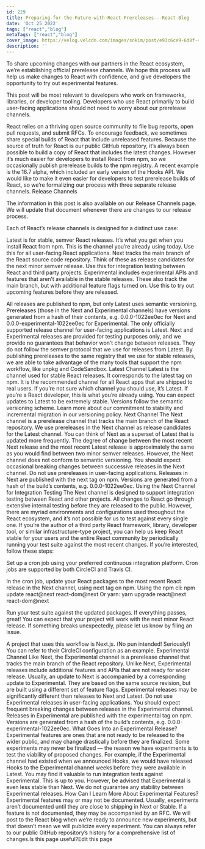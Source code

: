 ```yaml
---
id: 229
title: Preparing-for-the-Future-with-React-Prereleases-–-React-Blog
date: 'Oct 25 2022'
tags: ["react","blog"]
metaTags: ["react","blog"]
cover_image: https://velog.velcdn.com/images/snkim/post/e93c6ce9-6d8f-4957-8e4f-30ab8330e217/reactJS.png
description: ''
---
```


To share upcoming changes with our partners in the React ecosystem, we’re establishing official prerelease channels. We hope this process will help us make changes to React with confidence, and give developers the opportunity to try out experimental features.

This post will be most relevant to developers who work on frameworks, libraries, or developer tooling. Developers who use React primarily to build user-facing applications should not need to worry about our prerelease channels.

React relies on a thriving open source community to file bug reports, open pull requests, and submit RFCs. To encourage feedback, we sometimes share special builds of React that include unreleased features.
Because the source of truth for React is our public GitHub repository, it’s always been possible to build a copy of React that includes the latest changes. However it’s much easier for developers to install React from npm, so we occasionally publish prerelease builds to the npm registry. A recent example is the 16.7 alpha, which included an early version of the Hooks API.
We would like to make it even easier for developers to test prerelease builds of React, so we’re formalizing our process with three separate release channels.
Release Channels 

The information in this post is also available on our Release Channels page. We will update that document whenever there are changes to our release process.

Each of React’s release channels is designed for a distinct use case:

Latest is for stable, semver React releases. It’s what you get when you install React from npm. This is the channel you’re already using today. Use this for all user-facing React applications.
Next tracks the main branch of the React source code repository. Think of these as release candidates for the next minor semver release. Use this for integration testing between React and third party projects.
Experimental includes experimental APIs and features that aren’t available in the stable releases. These also track the main branch, but with additional feature flags turned on. Use this to try out upcoming features before they are released.

All releases are published to npm, but only Latest uses semantic versioning. Prereleases (those in the Next and Experimental channels) have versions generated from a hash of their contents, e.g. 0.0.0-1022ee0ec for Next and 0.0.0-experimental-1022ee0ec for Experimental.
The only officially supported release channel for user-facing applications is Latest. Next and Experimental releases are provided for testing purposes only, and we provide no guarantees that behavior won’t change between releases. They do not follow the semver protocol that we use for releases from Latest.
By publishing prereleases to the same registry that we use for stable releases, we are able to take advantage of the many tools that support the npm workflow, like unpkg and CodeSandbox.
Latest Channel 
Latest is the channel used for stable React releases. It corresponds to the latest tag on npm. It is the recommended channel for all React apps that are shipped to real users.
If you’re not sure which channel you should use, it’s Latest. If you’re a React developer, this is what you’re already using.
You can expect updates to Latest to be extremely stable. Versions follow the semantic versioning scheme. Learn more about our commitment to stability and incremental migration in our versioning policy.
Next Channel 
The Next channel is a prerelease channel that tracks the main branch of the React repository. We use prereleases in the Next channel as release candidates for the Latest channel. You can think of Next as a superset of Latest that is updated more frequently.
The degree of change between the most recent Next release and the most recent Latest release is approximately the same as you would find between two minor semver releases. However, the Next channel does not conform to semantic versioning. You should expect occasional breaking changes between successive releases in the Next channel.
Do not use prereleases in user-facing applications.
Releases in Next are published with the next tag on npm. Versions are generated from a hash of the build’s contents, e.g. 0.0.0-1022ee0ec.
Using the Next Channel for Integration Testing 
The Next channel is designed to support integration testing between React and other projects.
All changes to React go through extensive internal testing before they are released to the public. However, there are myriad environments and configurations used throughout the React ecosystem, and it’s not possible for us to test against every single one.
If you’re the author of a third party React framework, library, developer tool, or similar infrastructure-type project, you can help us keep React stable for your users and the entire React community by periodically running your test suite against the most recent changes. If you’re interested, follow these steps:

Set up a cron job using your preferred continuous integration platform. Cron jobs are supported by both CircleCI and Travis CI.

In the cron job, update your React packages to the most recent React release in the Next channel, using next tag on npm. Using the npm cli:
npm update react@next react-dom@next
Or yarn:
yarn upgrade react@next react-dom@next

Run your test suite against the updated packages.
If everything passes, great! You can expect that your project will work with the next minor React release.
If something breaks unexpectedly, please let us know by filing an issue.

A project that uses this workflow is Next.js. (No pun intended! Seriously!) You can refer to their CircleCI configuration as an example.
Experimental Channel 
Like Next, the Experimental channel is a prerelease channel that tracks the main branch of the React repository. Unlike Next, Experimental releases include additional features and APIs that are not ready for wider release.
Usually, an update to Next is accompanied by a corresponding update to Experimental. They are based on the same source revision, but are built using a different set of feature flags.
Experimental releases may be significantly different than releases to Next and Latest. Do not use Experimental releases in user-facing applications. You should expect frequent breaking changes between releases in the Experimental channel.
Releases in Experimental are published with the experimental tag on npm. Versions are generated from a hash of the build’s contents, e.g. 0.0.0-experimental-1022ee0ec.
What Goes Into an Experimental Release? 
Experimental features are ones that are not ready to be released to the wider public, and may change drastically before they are finalized. Some experiments may never be finalized — the reason we have experiments is to test the viability of proposed changes.
For example, if the Experimental channel had existed when we announced Hooks, we would have released Hooks to the Experimental channel weeks before they were available in Latest.
You may find it valuable to run integration tests against Experimental. This is up to you. However, be advised that Experimental is even less stable than Next. We do not guarantee any stability between Experimental releases.
How Can I Learn More About Experimental Features? 
Experimental features may or may not be documented. Usually, experiments aren’t documented until they are close to shipping in Next or Stable.
If a feature is not documented, they may be accompanied by an RFC.
We will post to the React blog when we’re ready to announce new experiments, but that doesn’t mean we will publicize every experiment.
You can always refer to our public GitHub repository’s history for a comprehensive list of changes.Is this page useful?Edit this page
